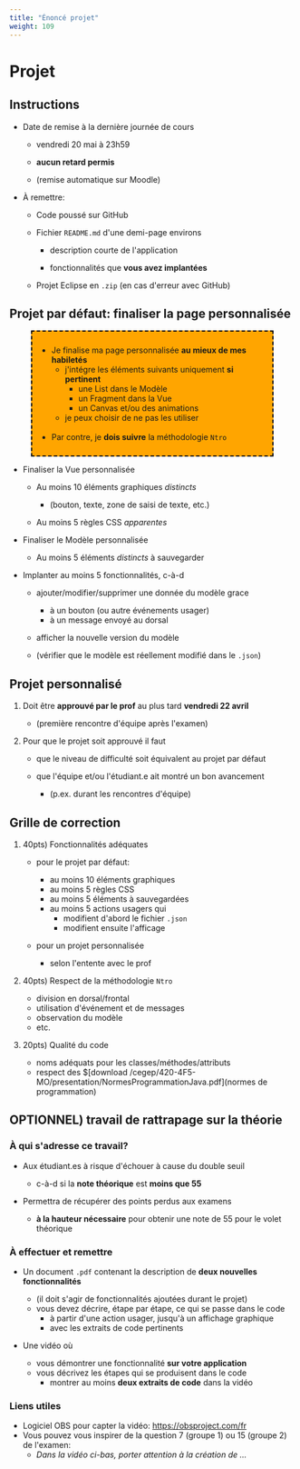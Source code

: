 ```yaml
---
title: "Énoncé projet"
weight: 109
---
```



# Projet

## Instructions

* Date de remise à la dernière journée de cours

    * vendredi 20 mai à 23h59

    * **aucun retard permis**

    * (remise automatique sur Moodle)

* À remettre:

    * Code poussé sur GitHub

    * Fichier `README.md` d'une demi-page environs 

        * description courte de l'application

        * fonctionnalités que **vous avez implantées**
        

    * Projet Eclipse en `.zip` (en cas d'erreur avec GitHub)

## Projet par défaut: finaliser la page personnalisée

<center>
<div style="background-color:orange;width:80%;border:2px dashed black;padding:10px">
<div style="text-align:left">
<ul>
<li>Je finalise ma page personnalisée <strong>au mieux de mes habiletés</strong>
<ul>
    <li>j'intégre les éléments suivants uniquement <strong>si pertinent</strong> 
    <ul>
        <li>une List dans le Modèle
        <li>un Fragment dans la Vue
        <li>un Canvas et/ou des animations
    </ul>
    <li>je peux choisir de ne pas les utiliser
    </ul>
<br>
<li>Par contre, je <strong>dois suivre</strong> la méthodologie <code>Ntro</code>
</ul>
</ul>
</div>
</center>

* Finaliser la Vue personnalisée

    * Au moins 10 éléments graphiques *distincts*

        * (bouton, texte, zone de saisi de texte, etc.)

    * Au moins 5 règles CSS *apparentes*

* Finaliser le Modèle personnalisée

    * Au moins 5 éléments *distincts* à sauvegarder
    
* Implanter au moins 5 fonctionnalités, c-à-d

    * ajouter/modifier/supprimer une donnée du modèle grace
        * à un bouton (ou autre événements usager)
        * à un message envoyé au dorsal

    * afficher la nouvelle version du modèle

    * (vérifier que le modèle est réellement modifié dans le `.json`)


## Projet personnalisé

1. Doit être **approuvé par le prof** au plus tard **vendredi 22 avril**

    * (première rencontre d'équipe après l'examen)

1. Pour que le projet soit approuvé il faut

    * que le niveau de difficulté soit équivalent au projet par défaut

    * que l'équipe et/ou l'étudiant.e ait montré un bon avancement 

        * (p.ex. durant les rencontres d'équipe)

        
       
## Grille de correction 

1. 40pts) Fonctionnalités adéquates

    * pour le projet par défaut:
        * au moins 10 éléments graphiques
        * au moins 5 règles CSS 
        * au moins 5 éléments à sauvegardées
        * au moins 5 actions usagers qui 
            * modifient d'abord le fichier `.json`
            * modifient ensuite l'afficage

    * pour un projet personnalisée
        * selon l'entente avec le prof

1. 40pts) Respect de la méthodologie `Ntro`
    * division en dorsal/frontal
    * utilisation d'événement et de messages
    * observation du modèle
    * etc.

1. 20pts) Qualité du code
    * noms adéquats pour les classes/méthodes/attributs
    * respect des $[download /cegep/420-4F5-MO/presentation/NormesProgrammationJava.pdf](normes de programmation)


## OPTIONNEL) travail de rattrapage sur la théorie

### À qui s'adresse ce travail?

* Aux étudiant.es à risque d'échouer à cause du double seuil 
    * c-à-d si la **note théorique** est **moins que 55**

* Permettra de récupérer des points perdus aux examens
    * **à la hauteur nécessaire** pour obtenir une note de 55 pour le volet théorique

### À effectuer et remettre

* Un document `.pdf` contenant la description de **deux nouvelles fonctionnalités**
    * (il doit s'agir de fonctionnalités ajoutées durant le projet)
    * vous devez décrire, étape par étape, ce qui se passe dans le code
        * à partir d'une action usager, jusqu'à un affichage graphique
        * avec les extraits de code pertinents

* Une vidéo où 
    * vous démontrer une fonctionnalité **sur votre application**
    * vous décrivez les étapes qui se produisent dans le code
        * montrer au moins **deux extraits de code** dans la vidéo

### Liens utiles

* Logiciel OBS pour capter la vidéo: https://obsproject.com/fr
* Vous pouvez vous inspirer de la question 7 (groupe 1) ou 15 (groupe 2) de l'examen:
    * *Dans la vidéo ci-bas, porter attention à la création de ...*





